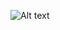 ![Alt text](https://spotify-recently-played-readme.vercel.app/api?user=inoz9pc3jmz6hxgovc7dzrq20&count={6})

